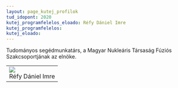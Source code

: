 ```yaml
---
layout: page_kutej_profilok
tud_idopont: 2020
kutej_programfelelos_eloado: Réfy Dániel Imre
kutej_programfelelos: 
kutej_eloado: 
---
```


Tudományos segédmunkatárs, a Magyar Nukleáris Társaság Fúziós Szakcsoportjának az elnöke.


 <table class="picture">
<tr>
<td>

<div class="gallery">
    <img src="images/refy_daniel_imre.jpg" max-width="250" max-height="200">
  <div class="desc">Réfy Dániel Imre</div>
</div>

</td>
</tr>
</table>
